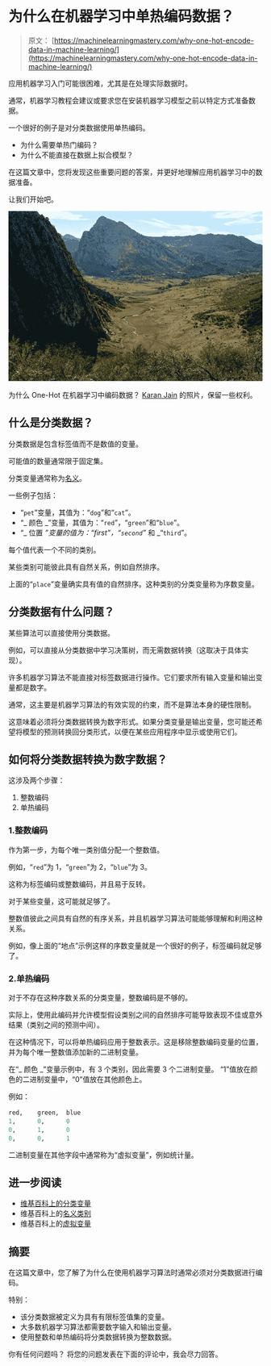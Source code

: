 # 为什么在机器学习中单热编码数据？

> 原文： [https://machinelearningmastery.com/why-one-hot-encode-data-in-machine-learning/](https://machinelearningmastery.com/why-one-hot-encode-data-in-machine-learning/)

应用机器学习入门可能很困难，尤其是在处理实际数据时。

通常，机器学习教程会建议或要求您在安装机器学习模型之前以特定方式准备数据。

一个很好的例子是对分类数据使用单热编码。

*   为什么需要单热门编码？
*   为什么不能直接在数据上拟合模型？

在这篇文章中，您将发现这些重要问题的答案，并更好地理解应用机器学习中的数据准备。

让我们开始吧。

![Why One-Hot Encode Data in Machine Learning?](img/03f323e995227503e4022f5cbbca0fbf.jpg)

为什么 One-Hot 在机器学习中编码数据？
[Karan Jain](https://www.flickr.com/photos/jiangkeren/8263176332/) 的照片，保留一些权利。

## 什么是分类数据？

分类数据是包含标签值而不是数值的变量。

可能值的数量通常限于固定集。

分类变量通常称为[名义](https://en.wikipedia.org/wiki/Nominal_category)。

一些例子包括：

*   “`pet`”变量，其值为：“`dog`”和“`cat`”。
*   “_ 颜色 _”变量，其值为：“`red`”，“`green`”和“`blue`”。
*   “_ 位置 _”变量的值为：“first”，“`second`”_ 和 _“`third`”。

每个值代表一个不同的类别。

某些类别可能彼此具有自然关系，例如自然排序。

上面的“`place`”变量确实具有值的自然排序。这种类别的分类变量称为序数变量。

## 分类数据有什么问题？

某些算法可以直接使用分类数据。

例如，可以直接从分类数据中学习决策树，而无需数据转换（这取决于具体实现）。

许多机器学习算法不能直接对标签数据进行操作。它们要求所有输入变量和输出变量都是数字。

通常，这主要是机器学习算法的有效实现的约束，而不是算法本身的硬性限制。

这意味着必须将分类数据转换为数字形式。如果分类变量是输出变量，您可能还希望将模型的预测转换回分类形式，以便在某些应用程序中显示或使用它们。

## 如何将分类数据转换为数字数据？

这涉及两个步骤：

1.  整数编码
2.  单热编码

### 1.整数编码

作为第一步，为每个唯一类别值分配一个整数值。

例如，“`red`”为 1，“`green`”为 2，“`blue`”为 3。

这称为标签编码或整数编码，并且易于反转。

对于某些变量，这可能就足够了。

整数值彼此之间具有自然的有序关系，并且机器学习算法可能能够理解和利用这种关系。

例如，像上面的“地点”示例这样的序数变量就是一个很好的例子，标签编码就足够了。

### 2.单热编码

对于不存在这种序数关系的分类变量，整数编码是不够的。

实际上，使用此编码并允许模型假设类别之间的自然排序可能导致表现不佳或意外结果（类别之间的预测中间）。

在这种情况下，可以将单热编码应用于整数表示。这是移除整数编码变量的位置，并为每个唯一整数值​​添加新的二进制变量。

在“_ 颜色 _”变量示例中，有 3 个类别，因此需要 3 个二进制变量。 “1”值放在颜色的二进制变量中，“0”值放在其他颜色上。

例如：

```py
red,	green,	blue
1,		0,		0
0,		1,		0
0,		0,		1
```

二进制变量在其他字段中通常称为“虚拟变量”，例如统计量。

## 进一步阅读

*   [维基百科上的分类变量](https://en.wikipedia.org/wiki/Categorical_variable)
*   维基百科上的[名义类别](https://en.wikipedia.org/wiki/Nominal_category)
*   维基百科上的[虚拟变量](https://en.wikipedia.org/wiki/Dummy_variable_(statistics))

## 摘要

在这篇文章中，您了解了为什么在使用机器学习算法时通常必须对分类数据进行编码。

特别：

*   该分类数据被定义为具有有限标签值集的变量。
*   大多数机器学习算法都需要数字输入和输出变量。
*   使用整数和单热编码将分类数据转换为整数数据。

你有任何问题吗？
将您的问题发表在下面的评论中，我会尽力回答。